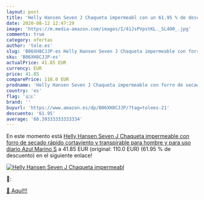 ```yaml
---
layout: post
title: 'Helly Hansen Seven J Chaqueta impermeabl con un 61.95 % de descuento'
date: 2020-08-12 12:47:29
image: 'https://m.media-amazon.com/images/I/41JsPVpstKL._SL400_.jpg'
comments: true
category: ofertas
author: 'tole.es'
slug: 'B06XH8CJJP-es Helly Hansen Seven J Chaqueta impermeable con forro de...'
sku: 'B06XH8CJJP-es'
actualPrice: 41.85 EUR
currency: EUR
price: 41.85
comparePrice: 110.0 EUR
prodname: 'Helly Hansen Seven J Chaqueta impermeable con forro de secado rápido  cortaviento y transpirable para hombre y para uso diario  Azul  Marino   S'
country: 'es'
flag: '🇪🇸'
brand: ''
buyurl: 'https://www.amazon.es/dp/B06XH8CJJP/?tag=tolees-21'
descuento: '61.95'
average: '60.39333333333334'
---
```


En este momento está [Helly Hansen Seven J Chaqueta impermeable con forro de secado rápido  cortaviento y transpirable para hombre y para uso diario  Azul  Marino   S](https://www.amazon.es/dp/B06XH8CJJP/?tag=tolees-21) a 41.85 EUR (original: 110.0 EUR) (61.95 %  de descuento) en el siguiente enlace!

[![Helly Hansen Seven J Chaqueta impermeabl](https://m.media-amazon.com/images/I/41JsPVpstKL._SL400_.jpg)](https://www.amazon.es/dp/B06XH8CJJP/?tag=tolees-21)

🔎:


[🛒 Aquí!!!](https://www.amazon.es/dp/B06XH8CJJP/?tag=tolees-21)
